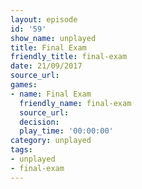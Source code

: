 ```yaml
---
layout: episode
id: '59'
show_name: unplayed
title: Final Exam
friendly_title: final-exam
date: 21/09/2017
source_url: 
games:
- name: Final Exam
  friendly_name: final-exam
  source_url: 
  decision: 
  play_time: '00:00:00'
category: unplayed
tags:
- unplayed
- final-exam
---
```

